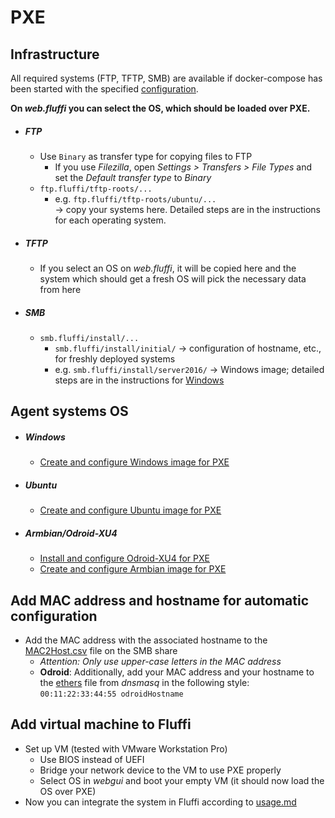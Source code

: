 <!---
Copyright 2017-2020 Siemens AG

Permission is hereby granted, free of charge, to any person obtaining a
copy of this software and associated documentation files (the
"Software"), to deal in the Software without restriction, including without
limitation the rights to use, copy, modify, merge, publish, distribute,
sublicense, and/or sell copies of the Software, and to permit persons to whom the
Software is furnished to do so, subject to the following conditions:

The above copyright notice and this permission notice shall be
included in all copies or substantial portions of the Software.

THE SOFTWARE IS PROVIDED "AS IS", WITHOUT WARRANTY OF ANY KIND, EXPRESS
OR IMPLIED, INCLUDING BUT NOT LIMITED TO THE WARRANTIES OF
MERCHANTABILITY, FITNESS FOR A PARTICULAR PURPOSE AND NONINFRINGEMENT. IN NO EVENT
SHALL THE AUTHORS OR COPYRIGHT HOLDERS BE LIABLE FOR ANY CLAIM, DAMAGES OR
OTHER LIABILITY, WHETHER IN AN ACTION OF CONTRACT, TORT OR OTHERWISE,
ARISING FROM, OUT OF OR IN CONNECTION WITH THE SOFTWARE OR THE USE OR OTHER
DEALINGS IN THE SOFTWARE.

Author(s): Pascal Eckmann
-->

# PXE

## Infrastructure

All required systems (FTP, TFTP, SMB) are available if docker-compose has been started with the specified [configuration](../../srv/fluffi/docker-compose.yaml).    

__On _web.fluffi_ you can select the OS, which should be loaded over PXE.__    

- ##### FTP
    - Use `Binary` as transfer type for copying files to FTP
        - If you use _Filezilla_, open _Settings \> Transfers \> File Types_ and set the _Default transfer type_ to _Binary_
    - `ftp.fluffi/tftp-roots/...`    
        - e.g. `ftp.fluffi/tftp-roots/ubuntu/...`   
        -> copy your systems here. Detailed steps are in the instructions for each operating system.
- ##### TFTP
    - If you select an OS on _web.fluffi_, it will be copied here and the system which should get a fresh OS will pick the necessary data from here
- ##### SMB
    - `smb.fluffi/install/...`
        - `smb.fluffi/install/initial/` -> configuration of hostname, etc., for freshly deployed systems
        - e.g. `smb.fluffi/install/server2016/` -> Windows image; detailed steps are in the instructions for [Windows](./windows.md)

## Agent systems OS
- ##### Windows
    - [Create and configure Windows image for PXE](./windows.md)
- ##### Ubuntu
    - [Create and configure Ubuntu image for PXE](./ubuntu.md)
- ##### Armbian/Odroid-XU4
    - [Install and configure Odroid-XU4 for PXE](./odroid.md)
    - [Create and configure Armbian image for PXE](./armbian.md)
    
## Add MAC address and hostname for automatic configuration
- Add the MAC address with the associated hostname to the [MAC2Host.csv](../../srv/fluffi/data/smb/files/initial/MAC2Host.csv) file on the SMB share
    - _Attention: Only use upper-case letters in the MAC address_
    - __Odroid__: Additionally, add your MAC address and your hostname to the [ethers](../../srv/fluffi/data/dnsmasq/ethers) file from _dnsmasq_ in the following style: `00:11:22:33:44:55 odroidHostname`
    
## Add virtual machine to Fluffi
- Set up VM (tested with VMware Workstation Pro)
    - Use BIOS instead of UEFI
    - Bridge your network device to the VM to use PXE properly
    - Select OS in _webgui_ and boot your empty VM (it should now load the OS over PXE)
- Now you can integrate the system in Fluffi according to [usage.md](../../docs/usage.md)
